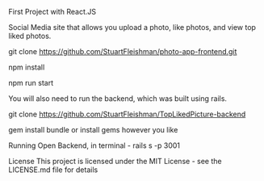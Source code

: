First Project with React.JS

Social Media site that allows you upload a photo, like photos, and view top liked photos. 

git clone https://github.com/StuartFleishman/photo-app-frontend.git

npm install 

npm run start

You will also need to run the backend, which was built using rails. 

git clone https://github.com/StuartFleishman/TopLikedPicture-backend

gem install bundle or install gems however you like 

Running Open Backend, in terminal - rails s -p 3001



License This project is licensed under the MIT License - see the LICENSE.md file for details
